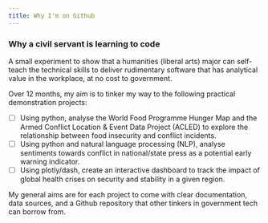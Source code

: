 ```yaml
---
title: Why I'm on Github
---
```

### Why a civil servant is learning to code
A small experiment to show that a humanities (liberal arts) major can self-teach the technical skills to deliver rudimentary software that has analytical value in the workplace, at no cost to government.   

Over 12 months, my aim is to tinker my way to the following practical demonstration projects:
- [ ] Using python, analyse the World Food Programme Hunger Map and the Armed Conflict Location & Event Data Project (ACLED) to explore the relationship between food insecurity and conflict incidents.
- [ ] Using python and natural language processing (NLP), analyse sentiments towards conflict in national/state press as a potential early warning indicator.
- [ ] Using plotly/dash, create an interactive dashboard to track the impact of global health crises on security and stability in a given region.

My general aims are for each project to come with clear documentation, data sources, and a Github repository that other tinkers in government tech can borrow from.  
